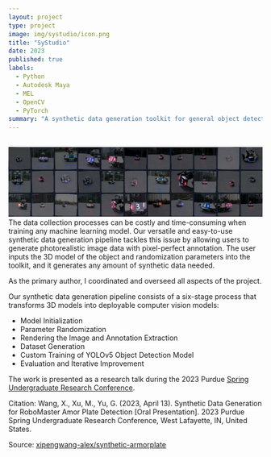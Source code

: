 ```yaml
---
layout: project
type: project
image: img/systudio/icon.png
title: "SyStudio"
date: 2023
published: true
labels:
  - Python
  - Autodesk Maya
  - MEL
  - OpenCV
  - PyTorch
summary: "A synthetic data generation toolkit for general object detection applications."
---
```


<br>

<img class="img-fluid mx-auto d-block" src="../img/systudio/icon1.png">

<br>
The data collection processes can be costly and time-consuming when training any machine learning model. Our versatile and easy-to-use synthetic data generation pipeline tackles this issue by allowing users to generate photorealistic image data with pixel-perfect annotation. The user inputs the 3D model of the object and randomization parameters into the toolkit, and it generates any amount of synthetic data needed. 

As the primary author, I coordinated and overseed all aspects of the project.

Our synthetic data generation pipeline consists of a six-stage process that transforms 3D models into deployable computer vision models:
 - Model Initialization
 - Parameter Randomization
 - Rendering the Image and Annotation Extraction
 - Dataset Generation
 - Custom Training of YOLOv5 Object Detection Model
 - Evaluation and Iterative Improvement

The work is presented as a research talk during the 2023 Purdue <a href="https://www.purdue.edu/undergrad-research/conferences/spring/archive/documents/AbstractBooklet_Spring2023.pdf#page=442">Spring Undergraduate Research Conference</a>.

Citation:
Wang, X., Xu, M., Yu, G. (2023, April 13). Synthetic Data Generation for RoboMaster Amor Plate Detection [Oral
Presentation]. 2023 Purdue Spring Undergraduate Research Conference, West Lafayette, IN, United States.


Source: <a href="https://github.com/xipengwang-alex/synthetic-armorplate">xipengwang-alex/synthetic-armorplate</a>
